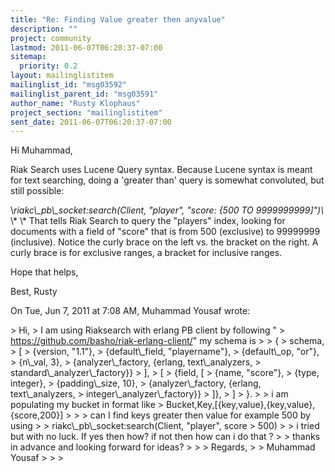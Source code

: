 ```yaml
---
title: "Re: Finding Value greater then anyvalue"
description: ""
project: community
lastmod: 2011-06-07T06:20:37-07:00
sitemap:
  priority: 0.2
layout: mailinglistitem
mailinglist_id: "msg03592"
mailinglist_parent_id: "msg03591"
author_name: "Rusty Klophaus"
project_section: "mailinglistitem"
sent_date: 2011-06-07T06:20:37-07:00
---
```



Hi Muhammad,

Riak Search uses Lucene Query syntax. Because Lucene syntax is meant for
text searching, doing a 'greater than' query is somewhat convoluted, but
still possible:

\\*riakc\\_pb\\_socket:search(Client, "player", "score: {500 TO 9999999999]")\\*
\\*
\\*
That tells Riak Search to query the "players" index, looking for documents
with a field of "score" that is from 500 (exclusive) to 99999999
(inclusive). Notice the curly brace on the left vs. the bracket on the
right. A curly brace is for exclusive ranges, a bracket for inclusive
ranges.

Hope that helps,

Best,
Rusty


On Tue, Jun 7, 2011 at 7:08 AM, Muhammad Yousaf wrote:

&gt; Hi,
&gt; I am using Riaksearch with erlang PB client by following "
&gt; https://github.com/basho/riak-erlang-client/" my schema is
&gt;
&gt; {
&gt; schema,
&gt; [
&gt; {version, "1.1"},
&gt; {default\\_field, "playername"},
&gt; {default\\_op, "or"},
&gt; {n\\_val, 3},
&gt; {analyzer\\_factory, {erlang, text\\_analyzers,
&gt; standard\\_analyzer\\_factory}}
&gt; ],
&gt; [
&gt; {field, [
&gt; {name, "score"},
&gt; {type, integer},
&gt; {padding\\_size, 10},
&gt; {analyzer\\_factory, {erlang, text\\_analyzers,
&gt; integer\\_analyzer\\_factory}}
&gt; ]},
&gt; ]
&gt; }.
&gt;
&gt; i am populating my bucket in format like
&gt; Bucket,Key,[{key,value},{key,value},{score,200}]
&gt;
&gt;
&gt; can I find keys greater then value for example 500 by using
&gt;
&gt; riakc\\_pb\\_socket:search(Client, "player", score &gt; 500)
&gt;
&gt; i tried but with no luck. If yes then how? if not then how can i do that ?
&gt;
&gt; thanks in advance and looking forward for ideas?
&gt;
&gt;
&gt; Regards,
&gt;
&gt; Muhammad Yousaf
&gt;
&gt;
&gt;

